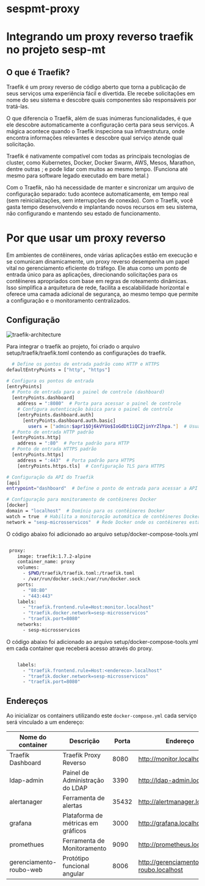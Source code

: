 # sespmt-proxy

# Integrando um proxy reverso traefik no projeto sesp-mt

## O que é Traefik?

Traefik é um proxy reverso de código aberto que torna a publicação de seus serviços uma experiência fácil e divertida. Ele recebe solicitações em nome do seu sistema e descobre quais componentes são responsáveis ​​por tratá-las.

O que diferencia o Traefik, além de suas inúmeras funcionalidades, é que ele descobre automaticamente a configuração certa para seus serviços. A mágica acontece quando o Traefik inspeciona sua infraestrutura, onde encontra informações relevantes e descobre qual serviço atende qual solicitação.

Traefik é nativamente compatível com todas as principais tecnologias de cluster, como Kubernetes, Docker, Docker Swarm, AWS, Mesos, Marathon, dentre outras ; e pode lidar com muitos ao mesmo tempo. (Funciona até mesmo para software legado executado em bare metal.)

Com o Traefik, não há necessidade de manter e sincronizar um arquivo de configuração separado: tudo acontece automaticamente, em tempo real (sem reinicializações, sem interrupções de conexão). Com o Traefik, você gasta tempo desenvolvendo e implantando novos recursos em seu sistema, não configurando e mantendo seu estado de funcionamento.

# Por que usar um proxy reverso

Em ambientes de contêineres, onde várias aplicações estão em execução e se comunicam dinamicamente, um proxy reverso desempenha um papel vital no gerenciamento eficiente do tráfego. Ele atua como um ponto de entrada único para as aplicações, direcionando solicitações para os contêineres apropriados com base em regras de roteamento dinâmicas. Isso simplifica a arquitetura de rede, facilita a escalabilidade horizontal e oferece uma camada adicional de segurança, ao mesmo tempo que permite a configuração e o monitoramento centralizados.

## Configuração
![traefik-architecture](https://github.com/joederfmoura/sespmt-proxy/assets/149547286/d2059423-ee41-4630-861b-6f2eb83a4048)





Para integrar o traefik ao projeto, foi criado o arquivo setup/traefik/traefik.toml contendo as configurações do traefik.

```bash
  # Define os pontos de entrada padrão como HTTP e HTTPS
defaultEntryPoints = ["http", "https"]

# Configura os pontos de entrada
[entryPoints]
  # Ponto de entrada para o painel de controle (dashboard)
  [entryPoints.dashboard]
    address = ":8080"  # Porta para acessar o painel de controle
    # Configura autenticação básica para o painel de controle
    [entryPoints.dashboard.auth]
      [entryPoints.dashboard.auth.basic]
        users = ["admin:$apr1$Oj6kVYUo$IoGdDt1iQCZjinYrZlhpa."]  # Usuário e senha para autenticação
  # Ponto de entrada HTTP padrão
  [entryPoints.http]
    address = ":80"  # Porta padrão para HTTP
  # Ponto de entrada HTTPS padrão
  [entryPoints.https]
    address = ":443"  # Porta padrão para HTTPS
    [entryPoints.https.tls]  # Configuração TLS para HTTPS

# Configuração da API do Traefik
[api]
entrypoint="dashboard"  # Define o ponto de entrada para acessar a API como o painel de controle

# Configuração para monitoramento de contêineres Docker
[docker]
domain = "localhost"  # Domínio para os contêineres Docker
watch = true  # Habilita a monitoração automática de contêineres Docker
network = "sesp-microsservicos"  # Rede Docker onde os contêineres estão conectados
```

O código abaixo foi adicionado ao arquivo setup/docker-compose-tools.yml

```bash

 proxy:
    image: traefik:1.7.2-alpine
    container_name: proxy
    volumes:
      - $PWD/traefik/traefik.toml:/traefik.toml
      - /var/run/docker.sock:/var/run/docker.sock
    ports:
      - "80:80"
      - "443:443"
    labels:
      - "traefik.frontend.rule=Host:monitor.localhost"
      - "traefik.docker.network=sesp-microsservicos"
      - "traefik.port=8080"
    networks:
      - sesp-microsservicos

 ```

O código abaixo foi adicionado ao arquivo setup/docker-compose-tools.yml em cada container que receberá acesso através do proxy.

```bash

    labels:
      - "traefik.frontend.rule=Host:<endereco>.localhost"
      - "traefik.docker.network=sesp-microsservicos"
      - "traefik.port=8080"

```




## Endereços

Ao inicializar os containers utilizando este `docker-compose.yml` cada serviço será vinculado a um endereço:

| Nome do container        | Descrição                             | Porta |Endereço|
| ------------------------ | ------------------------------------- | ----- |----|
| Traefik Dashboard        | Traefik Proxy Reverso                 | 8080  |http://monitor.localhost|
| ldap-admin               | Painel de Administração do LDAP       | 3390  |http://ldap-admin.localhost|
| alertanager              |Ferramenta de alertas                  | 35432 |http://alertmanager.localhost|
| grafana                  | Plataforma de métricas em gráficos    | 3000  |http://grafana.localhost|
| promethues               | Ferramenta de Monitoramento           | 9090  |http://prometheus.localhost|
| gerenciamento-roubo-web  | Protótipo funcional angular           | 8006  |http://gerenciamento-roubo.localhost|

